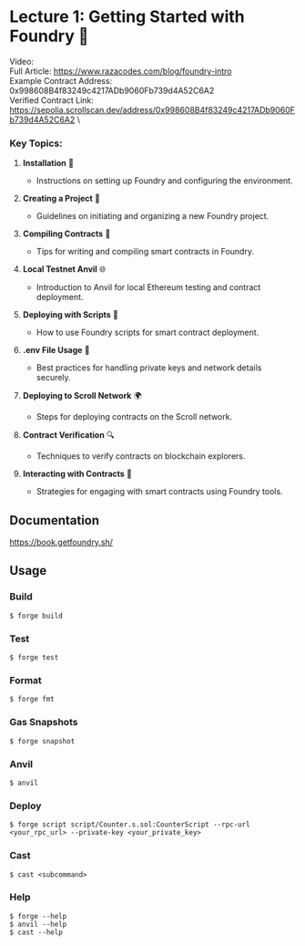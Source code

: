 # Lecture 1: Getting Started with Foundry 🚀

Video:\
Full Article: https://www.razacodes.com/blog/foundry-intro \
Example Contract Address: 0x998608B4f83249c4217ADb9060Fb739d4A52C6A2 \
Verified Contract Link: https://sepolia.scrollscan.dev/address/0x998608B4f83249c4217ADb9060Fb739d4A52C6A2 \


### Key Topics:

1. **Installation** 🔧
   - Instructions on setting up Foundry and configuring the environment.

2. **Creating a Project** 📁
   - Guidelines on initiating and organizing a new Foundry project.

3. **Compiling Contracts** 📝
   - Tips for writing and compiling smart contracts in Foundry.

4. **Local Testnet Anvil** 🌐
   - Introduction to Anvil for local Ethereum testing and contract deployment.

5. **Deploying with Scripts** 📜
   - How to use Foundry scripts for smart contract deployment.

6. **.env File Usage** 🔐
   - Best practices for handling private keys and network details securely.

7. **Deploying to Scroll Network** 🌍
   - Steps for deploying contracts on the Scroll network.

8. **Contract Verification** 🔍
   - Techniques to verify contracts on blockchain explorers.

9. **Interacting with Contracts** 🤝
   - Strategies for engaging with smart contracts using Foundry tools.

## Documentation

https://book.getfoundry.sh/

## Usage

### Build

```shell
$ forge build
```

### Test

```shell
$ forge test
```

### Format

```shell
$ forge fmt
```

### Gas Snapshots

```shell
$ forge snapshot
```

### Anvil

```shell
$ anvil
```

### Deploy

```shell
$ forge script script/Counter.s.sol:CounterScript --rpc-url <your_rpc_url> --private-key <your_private_key>
```

### Cast

```shell
$ cast <subcommand>
```

### Help

```shell
$ forge --help
$ anvil --help
$ cast --help
```
